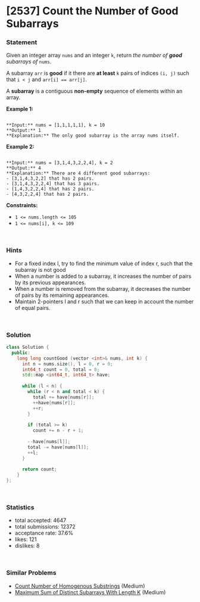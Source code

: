 # [2537] Count the Number of Good Subarrays



### Statement

Given an integer array `nums` and an integer `k`, return *the number of **good** subarrays of* `nums`.

A subarray `arr` is **good** if it there are **at least** `k` pairs of indices `(i, j)` such that `i < j` and `arr[i] == arr[j]`.

A **subarray** is a contiguous **non-empty** sequence of elements within an array.


**Example 1:**

```

**Input:** nums = [1,1,1,1,1], k = 10
**Output:** 1
**Explanation:** The only good subarray is the array nums itself.

```

**Example 2:**

```

**Input:** nums = [3,1,4,3,2,2,4], k = 2
**Output:** 4
**Explanation:** There are 4 different good subarrays:
- [3,1,4,3,2,2] that has 2 pairs.
- [3,1,4,3,2,2,4] that has 3 pairs.
- [1,4,3,2,2,4] that has 2 pairs.
- [4,3,2,2,4] that has 2 pairs.

```

**Constraints:**
* `1 <= nums.length <= 105`
* `1 <= nums[i], k <= 109`


<br>

### Hints

- For a fixed index l, try to find the minimum value of index r, such that the subarray is not good
- When a number is added to a subarray, it increases the number of pairs by its previous appearances.
- When a number is removed from the subarray, it decreases the number of pairs by its remaining appearances.
- Maintain 2-pointers l and r such that we can keep in account the number of equal pairs.

<br>

### Solution

```cpp
class Solution {
  public:
    long long countGood (vector <int>& nums, int k) {
      int n = nums.size(), l = 0, r = 0;
      int64_t count = 0, total = 0;
      std::map <int64_t, int64_t> have;
      
      while (l < n) {
        while (r < n and total < k) {
          total += have[nums[r]];
          ++have[nums[r]];
          ++r;
        }
        
        if (total >= k)
          count += n - r + 1;
        
        --have[nums[l]];
        total -= have[nums[l]];
        ++l;
      }
      
      return count;
    }
};
```

<br>

### Statistics

- total accepted: 4647
- total submissions: 12372
- acceptance rate: 37.6%
- likes: 121
- dislikes: 8

<br>

### Similar Problems

- [Count Number of Homogenous Substrings](https://leetcode.com/problems/count-number-of-homogenous-substrings) (Medium)
- [Maximum Sum of Distinct Subarrays With Length K](https://leetcode.com/problems/maximum-sum-of-distinct-subarrays-with-length-k) (Medium)
